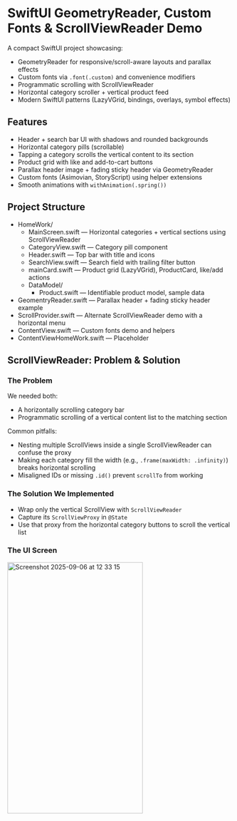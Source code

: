 
# SwiftUI GeometryReader, Custom Fonts & ScrollViewReader Demo

A compact SwiftUI project showcasing:
- GeometryReader for responsive/scroll-aware layouts and parallax effects
- Custom fonts via `.font(.custom)` and convenience modifiers
- Programmatic scrolling with ScrollViewReader
- Horizontal category scroller + vertical product feed
- Modern SwiftUI patterns (LazyVGrid, bindings, overlays, symbol effects)

## Features

- Header + search bar UI with shadows and rounded backgrounds
- Horizontal category pills (scrollable)
- Tapping a category scrolls the vertical content to its section
- Product grid with like and add-to-cart buttons
- Parallax header image + fading sticky header via GeometryReader
- Custom fonts (Asimovian, StoryScript) using helper extensions
- Smooth animations with `withAnimation(.spring())`

## Project Structure

- HomeWork/
  - MainScreen.swift — Horizontal categories + vertical sections using ScrollViewReader
  - CategoryView.swift — Category pill component
  - Header.swift — Top bar with title and icons
  - SearchView.swift — Search field with trailing filter button
  - mainCard.swift — Product grid (LazyVGrid), ProductCard, like/add actions
  - DataModel/
    - Product.swift — Identifiable product model, sample data
- GeomentryReader.swift — Parallax header + fading sticky header example
- ScrollProvider.swift — Alternate ScrollViewReader demo with a horizontal menu
- ContentView.swift — Custom fonts demo and helpers
- ContentViewHomeWork.swift — Placeholder

## ScrollViewReader: Problem & Solution

### The Problem
We needed both:
- A horizontally scrolling category bar
- Programmatic scrolling of a vertical content list to the matching section

Common pitfalls:
- Nesting multiple ScrollViews inside a single ScrollViewReader can confuse the proxy
- Making each category fill the width (e.g., `.frame(maxWidth: .infinity)`) breaks horizontal scrolling
- Misaligned IDs or missing `.id()` prevent `scrollTo` from working

### The Solution We Implemented
- Wrap only the vertical ScrollView with `ScrollViewReader`
- Capture its `ScrollViewProxy` in `@State`
- Use that proxy from the horizontal category buttons to scroll the vertical list

### The UI Screen

<img width="304" height="564" alt="Screenshot 2025-09-06 at 12 33 15" src="https://github.com/user-attachments/assets/0f1c5015-ba5e-4dd4-9f78-270bff99aea0" />

